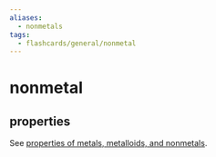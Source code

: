 ```yaml
---
aliases:
  - nonmetals
tags:
  - flashcards/general/nonmetal
---
```


# nonmetal

## properties

See [properties of metals, metalloids, and nonmetals](properties%20of%20metals,%20metalloids,%20and%20nonmetals.md).
